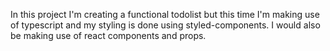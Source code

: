 In this project I'm creating a functional todolist but this time I'm making use of typescript and my styling is done using styled-components. I would also be making use of react components and props.
